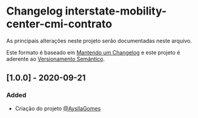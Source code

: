 # Changelog interstate-mobility-center-cmi-contrato

As principais alterações neste projeto serão documentadas neste arquivo.

Este formato é baseado em [Mantendo um Changelog](http://keepachangelog.com/en/1.0.0/)
e este projeto é aderente ao [Versionamento Semântico](http://semver.org/spec/v2.0.0.html).

<!--
    Types of changes
    #### Added - for new features.
    #### Changed - for changes in existing functionality.
    #### Deprecated - for soon-to-be removed features.
    #### Removed - for now removed features.
    #### Fixed - for any bug fixes.
    #### Security - in case of vulnerabilities.
-->

## [1.0.0] - 2020-09-21
### Added
- Criação do projeto [@AysllaGomes](https://github.com/AysllaGomes)

